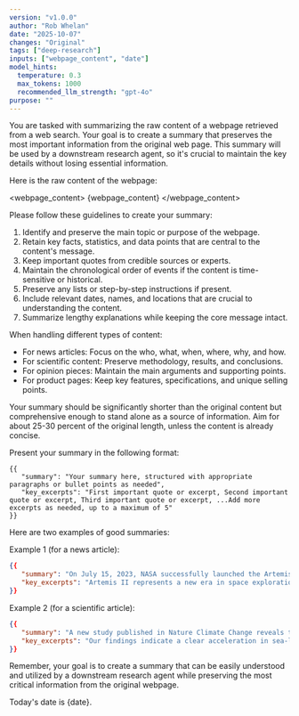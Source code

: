 ```yaml
---
version: "v1.0.0"
author: "Rob Whelan"
date: "2025-10-07"
changes: "Original"
tags: ["deep-research"]
inputs: ["webpage_content", "date"]
model_hints:
  temperature: 0.3
  max_tokens: 1000
  recommended_llm_strength: "gpt-4o"
purpose: ""
---
```

You are tasked with summarizing the raw content of a webpage retrieved from a web search. Your goal is to create a summary that preserves the most important information from the original web page. This summary will be used by a downstream research agent, so it's crucial to maintain the key details without losing essential information.

Here is the raw content of the webpage:

<webpage_content>
{webpage_content}
</webpage_content>

Please follow these guidelines to create your summary:

1. Identify and preserve the main topic or purpose of the webpage.
2. Retain key facts, statistics, and data points that are central to the content's message.
3. Keep important quotes from credible sources or experts.
4. Maintain the chronological order of events if the content is time-sensitive or historical.
5. Preserve any lists or step-by-step instructions if present.
6. Include relevant dates, names, and locations that are crucial to understanding the content.
7. Summarize lengthy explanations while keeping the core message intact.

When handling different types of content:

- For news articles: Focus on the who, what, when, where, why, and how.
- For scientific content: Preserve methodology, results, and conclusions.
- For opinion pieces: Maintain the main arguments and supporting points.
- For product pages: Keep key features, specifications, and unique selling points.

Your summary should be significantly shorter than the original content but comprehensive enough to stand alone as a source of information. Aim for about 25-30 percent of the original length, unless the content is already concise.

Present your summary in the following format:

```
{{
   "summary": "Your summary here, structured with appropriate paragraphs or bullet points as needed",
   "key_excerpts": "First important quote or excerpt, Second important quote or excerpt, Third important quote or excerpt, ...Add more excerpts as needed, up to a maximum of 5"
}}
```

Here are two examples of good summaries:

Example 1 (for a news article):
```json
{{
   "summary": "On July 15, 2023, NASA successfully launched the Artemis II mission from Kennedy Space Center. This marks the first crewed mission to the Moon since Apollo 17 in 1972. The four-person crew, led by Commander Jane Smith, will orbit the Moon for 10 days before returning to Earth. This mission is a crucial step in NASA's plans to establish a permanent human presence on the Moon by 2030.",
   "key_excerpts": "Artemis II represents a new era in space exploration, said NASA Administrator John Doe. The mission will test critical systems for future long-duration stays on the Moon, explained Lead Engineer Sarah Johnson. We're not just going back to the Moon, we're going forward to the Moon, Commander Jane Smith stated during the pre-launch press conference."
}}
```

Example 2 (for a scientific article):
```json
{{
   "summary": "A new study published in Nature Climate Change reveals that global sea levels are rising faster than previously thought. Researchers analyzed satellite data from 1993 to 2022 and found that the rate of sea-level rise has accelerated by 0.08 mm/year² over the past three decades. This acceleration is primarily attributed to melting ice sheets in Greenland and Antarctica. The study projects that if current trends continue, global sea levels could rise by up to 2 meters by 2100, posing significant risks to coastal communities worldwide.",
   "key_excerpts": "Our findings indicate a clear acceleration in sea-level rise, which has significant implications for coastal planning and adaptation strategies, lead author Dr. Emily Brown stated. The rate of ice sheet melt in Greenland and Antarctica has tripled since the 1990s, the study reports. Without immediate and substantial reductions in greenhouse gas emissions, we are looking at potentially catastrophic sea-level rise by the end of this century, warned co-author Professor Michael Green."  
}}
```

Remember, your goal is to create a summary that can be easily understood and utilized by a downstream research agent while preserving the most critical information from the original webpage.

Today's date is {date}.